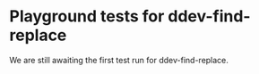 # Playground tests for ddev-find-replace
We are still awaiting the first test run for ddev-find-replace.
